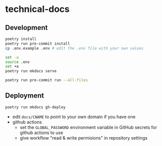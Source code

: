 # technical-docs

## Development
```sh
poetry install
poetry run pre-commit install
cp .env.example .env # edit the .env file with your own values
```

```sh
set -a
source .env
set +a
poetry run mkdocs serve
```

```sh
poetry run pre-commit run --all-files
```

## Deployment
```sh
poetry run mkdocs gh-deploy
```

- edit `docs/CNAME` to point to your own domain if you have one
- github actions
    - set the `GLOBAL_PASSWORD` environment variable in GitHub secrets for github actions to use
    - give workflow "read & write permisions" in repository settings
